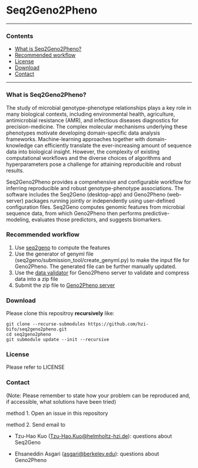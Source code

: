 # Seq2Geno2Pheno
---
### Contents
- [What is Seq2Geno2Pheno?](#what_is)
- [Recommended workflow](#workflow)
- [License](#license)
- [Download](#download)
- [Contact](#contact)
---

### <a name='what_is'></a>What is Seq2Geno2Pheno?

The study of microbial genotype-phenotype relationships plays a key role in many biological contexts, including environmental health, agriculture, antimicrobial resistance (AMR), and infectious diseases diagnostics for precision-medicine. The complex molecular mechanisms underlying these phenotypes motivate developing domain-specific data analysis frameworks. Machine-learning approaches together with domain-knowledge can efficiently translate the ever-increasing amount of sequence data into biological insight. However, the complexity of existing computational workflows and the diverse choices of algorithms and hyperparameters pose a challenge for attaining reproducible and robust results.

Seq2Geno2Pheno provides a comprehensive and configurable workflow for inferring reproducible and robust genotype-phenotype associations. The software includes the Seq2Geno (desktop-app) and Geno2Pheno (web-server) packages running jointly or independently using user-defined configuration files. Seq2Geno computes genomic features from microbial sequence data, from which Geno2Pheno then performs predictive-modeling, evaluates those predictors, and suggests biomarkers.

###  <a name='workflow'></a>Recommended workflow
1. Use [seq2geno](seq2geno/) to compute the features 
2. Use the generator of genyml file (seq2geno/submission_tool/create_genyml.py) to make the input file for Geno2Pheno. The generated file can be further manually updated.
3. Use the [data validator](Geno2PhenoClient/) for Geno2Pheno server to validate and compress data into a zip file
4. Submit the zip file to [Geno2Pheno server](http://genopheno.bifo.helmholtz-hzi.de)

###  <a name='download'></a>Download

Please clone this repositroy __recursively__ like:
```
git clone --recurse-submodules https://github.com/hzi-bifo/seq2geno2pheno.git
cd seq2geno2pheno
git submodule update --init --recursive
```

### <a name='license'></a>License

Please refer to LICENSE

### <a name='contact'></a>Contact

(Note: Please remember to state how your problem can be reproduced and, if accessible, what solutions have been tried)

method 1. Open an issue in this repository

method 2. Send email to 

- Tzu-Hao Kuo (Tzu-Hao.Kuo@helmholtz-hzi.de): questions about Seq2Geno

- Ehsaneddin Asgari (asgari@berkeley.edu): questions about Geno2Pheno


